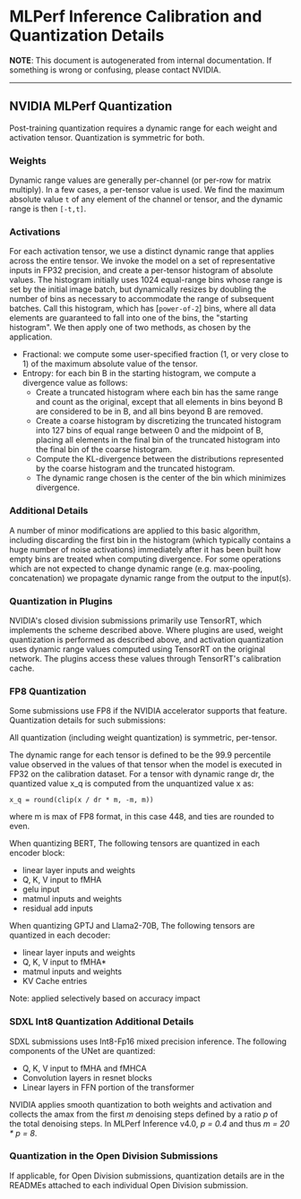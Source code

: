 # MLPerf Inference Calibration and Quantization Details
**NOTE**: This document is autogenerated from internal documentation. If something is wrong or confusing, please contact NVIDIA.

---

## NVIDIA MLPerf Quantization

Post-training quantization requires a dynamic range for each weight and activation tensor. Quantization is symmetric for both.

### Weights

Dynamic range values are generally per-channel (or per-row for matrix multiply). In a few cases, a per-tensor value is used. We find the maximum absolute value `t` of any element of the channel or tensor, and the dynamic range is then `[-t,t]`.

### Activations

For each activation tensor, we use a distinct dynamic range that applies across the entire tensor. We invoke the model on a set of representative inputs in FP32 precision, and create a per-tensor histogram of absolute values. The histogram initially uses 1024 equal-range bins whose range is set by the initial image batch, but dynamically resizes by doubling the number of bins as necessary to accommodate the range of subsequent batches. Call this histogram, which has [`power-of-2`] bins, where all data elements are guaranteed to fall into one of the bins, the "starting histogram". We then apply one of two methods, as chosen by the application.

- Fractional: we compute some user-specified fraction (1, or very close to 1) of the maximum absolute value of the tensor.
- Entropy: for each bin B in the starting histogram, we compute a divergence value as follows:
    - Create a truncated histogram where each bin has the same range and count as the original, except that all elements in bins beyond B are considered to be in B, and all bins beyond B are removed.
    - Create a coarse histogram by discretizing the truncated histogram into 127 bins of equal range between 0 and the midpoint of B, placing all elements in the final bin of the truncated histogram into the final bin of the coarse histogram.
    - Compute the KL-divergence between the distributions represented by the coarse histogram and the truncated histogram.
    - The dynamic range chosen is the center of the bin which minimizes divergence.

### Additional Details

A number of minor modifications are applied to this basic algorithm, including discarding the first bin in the histogram (which typically contains a huge number of noise activations) immediately after it has been built how empty bins are treated when computing divergence. For some operations which are not expected to change dynamic range (e.g. max-pooling, concatenation) we propagate dynamic range from the output to the input(s).

### Quantization in Plugins

NVIDIA's closed division submissions primarily use TensorRT, which implements the scheme described above. Where plugins are used, weight quantization is performed as described above, and activation quantization uses dynamic range values computed using TensorRT on the original network. The plugins access these values through TensorRT's calibration cache.

### FP8 Quantization

Some submissions use FP8 if the NVIDIA accelerator supports that feature. Quantization details for such submissions:

All quantization (including weight quantization) is symmetric, per-tensor.

The dynamic range for each tensor is defined to be the 99.9 percentile value observed in the values of that tensor when the model is executed in FP32 on the calibration dataset. For a tensor with dynamic range dr, the quantized value x_q is computed from the unquantized value x as:

```
x_q = round(clip(x / dr * m, -m, m))
```
where m is max of FP8 format, in this case 448, and ties are rounded to even.

When quantizing BERT, The following tensors are quantized in each encoder block:

- linear layer inputs and weights
- Q, K, V input to fMHA
- gelu input
- matmul inputs and weights
- residual add inputs

When quantizing GPTJ and Llama2-70B, The following tensors are quantized in each decoder:

- linear layer inputs and weights
- Q, K, V input to fMHA*
- matmul inputs and weights
- KV Cache entries

Note: applied selectively based on accuracy impact

### SDXL Int8 Quantization Additional Details

SDXL submissions uses Int8-Fp16 mixed precision inference. The following components of the UNet are quantized:

- Q, K, V input to fMHA and fMHCA
- Convolution layers in resnet blocks
- Linear layers in FFN portion of the transformer

NVIDIA applies smooth quantization to both weights and activation and collects the amax from the first *m* denoising steps defined by a ratio *p* of the total denoising steps. In MLPerf Inference v4.0, *p = 0.4* and thus *m = 20 * p = 8*.

### Quantization in the Open Division Submissions

If applicable, for Open Division submissions, quantization details are in the READMEs attached to each individual Open Division submission.
